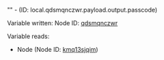 "" - (ID: local.qdsmqnczwr.payload.output.passcode)

Variable written:
Node ID: [qdsmqnczwr](../nodes/qdsmqnczwr.md)

Variable reads:
* Node (Node ID: [kmq13sjqim](../nodes/kmq13sjqim.md))
